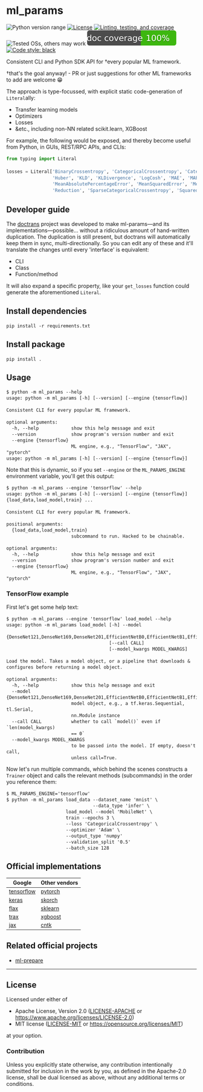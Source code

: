 ml_params
=========
![Python version range](https://img.shields.io/badge/python-2.7%20|%203.5%20|%203.6%20|%203.7%20|%203.8%20|%203.9rc1-blue.svg)
[![License](https://img.shields.io/badge/license-Apache--2.0%20OR%20MIT-blue.svg)](https://opensource.org/licenses/Apache-2.0)
[![Linting, testing, and coverage](https://github.com/SamuelMarks/ml-params/workflows/Linting/badge.svg)](https://github.com/SamuelMarks/ml-params/actions)
![Tested OSs, others may work](https://img.shields.io/badge/Tested%20on-Linux%20|%20macOS%20|%20Windows-green)
![Documentation coverage](.github/doccoverage.svg)
[![Code style: black](https://img.shields.io/badge/code%20style-black-000000.svg)](https://github.com/psf/black)

Consistent CLI and Python SDK API for †every popular ML framework.

†that's the goal anyway! - PR or just suggestions for other ML frameworks to add are welcome :grin:

The approach is type-focussed, with explicit static code-generation of `Literal`ally:

  - Transfer learning models
  - Optimizers
  - Losses
  - &etc., including non-NN related scikit.learn, XGBoost

For example, the following would be exposed, and thereby become useful from Python, in GUIs, REST/RPC APIs, and CLIs:
```python
from typing import Literal

losses = Literal['BinaryCrossentropy', 'CategoricalCrossentropy', 'CategoricalHinge', 'CosineSimilarity', 'Hinge',
                 'Huber', 'KLD', 'KLDivergence', 'LogCosh', 'MAE', 'MAPE', 'MSE', 'MSLE', 'MeanAbsoluteError',
                 'MeanAbsolutePercentageError', 'MeanSquaredError', 'MeanSquaredLogarithmicError', 'Poisson',
                 'Reduction', 'SparseCategoricalCrossentropy', 'SquaredHinge']
```

## Developer guide

The [doctrans](https://github.com/SamuelMarks/doctrans) project was developed to make ml-params—and its implementations—possible… without a ridiculous amount of hand-written duplication. The duplication is still present, but doctrans will automatically keep them in sync, multi-directionally. So you can edit any of these and it'll translate the changes until every 'interface' is equivalent:

  - CLI
  - Class
  - Function/method

It will also expand a specific property, like your `get_losses` function could generate the aforementioned `Literal`.

## Install dependencies

    pip install -r requirements.txt

## Install package

    pip install .

## Usage

    $ python -m ml_params --help
    usage: python -m ml_params [-h] [--version] [--engine {tensorflow}]
    
    Consistent CLI for every popular ML framework.
    
    optional arguments:
      -h, --help            show this help message and exit
      --version             show program's version number and exit
      --engine {tensorflow}
                            ML engine, e.g., "TensorFlow", "JAX", "pytorch"
    usage: python -m ml_params [-h] [--version] [--engine {tensorflow}]

Note that this is dynamic, so if you set `--engine` or the `ML_PARAMS_ENGINE` environment variable, you'll get this output:

    $ python -m ml_params --engine 'tensorflow' --help
    usage: python -m ml_params [-h] [--version] [--engine {tensorflow}] {load_data,load_model,train} ...
    
    Consistent CLI for every popular ML framework.
    
    positional arguments:
      {load_data,load_model,train}
                            subcommand to run. Hacked to be chainable.
    
    optional arguments:
      -h, --help            show this help message and exit
      --version             show program's version number and exit
      --engine {tensorflow}
                            ML engine, e.g., "TensorFlow", "JAX", "pytorch"

### TensorFlow example

First let's get some help text:

    $ python -m ml_params --engine 'tensorflow' load_model --help
    usage: python -m ml_params load_model [-h] --model
                                          {DenseNet121,DenseNet169,DenseNet201,EfficientNetB0,EfficientNetB1,EfficientNetB2,EfficientNetB3,EfficientNetB4,EfficientNetB5,EfficientNetB6,EfficientNetB7,InceptionResNetV2,InceptionV3,MobileNet,MobileNetV2,NASNetLarge,NASNetMobile,ResNet101,ResNet101V2,ResNet152,ResNet152V2,ResNet50,ResNet50V2,Xception}
                                          [--call CALL]
                                          [--model_kwargs MODEL_KWARGS]
    
    Load the model. Takes a model object, or a pipeline that downloads &
    configures before returning a model object.
    
    optional arguments:
      -h, --help            show this help message and exit
      --model {DenseNet121,DenseNet169,DenseNet201,EfficientNetB0,EfficientNetB1,EfficientNetB2,EfficientNetB3,EfficientNetB4,EfficientNetB5,EfficientNetB6,EfficientNetB7,InceptionResNetV2,InceptionV3,MobileNet,MobileNetV2,NASNetLarge,NASNetMobile,ResNet101,ResNet101V2,ResNet152,ResNet152V2,ResNet50,ResNet50V2,Xception}
                            model object, e.g., a tf.keras.Sequential, tl.Serial,
                            nn.Module instance
      --call CALL           whether to call `model()` even if `len(model_kwargs)
                            == 0`
      --model_kwargs MODEL_KWARGS
                            to be passed into the model. If empty, doesn't call,
                            unless call=True.


Now let's run multiple commands, which behind the scenes constructs a `Trainer` object and calls the relevant methods (subcommands) in the order you reference them:

    $ ML_PARAMS_ENGINE='tensorflow'
    $ python -m ml_params load_data --dataset_name 'mnist' \
                                    --data_type 'infer' \
                          load_model --model 'MobileNet' \
                          train --epochs 3 \
                          --loss 'CategoricalCrossentropy' \
                          --optimizer 'Adam' \
                          --output_type 'numpy' 
                          --validation_split '0.5' 
                          --batch_size 128

## Official implementations

| Google | Other vendors |
| -------| ------------- |
| [tensorflow](https://github.com/SamuelMarks/ml-params-tensorflow)  | [pytorch](https://github.com/SamuelMarks/ml-params-pytorch) |
| [keras](https://github.com/SamuelMarks/ml-params-keras)  | [skorch](https://github.com/SamuelMarks/ml-params-skorch) |
| [flax](https://github.com/SamuelMarks/ml-params-flax) | [sklearn](https://github.com/SamuelMarks/ml-params-sklearn) |
| [trax](https://github.com/SamuelMarks/ml-params-trax) | [xgboost](https://github.com/SamuelMarks/ml-params-xgboost) |
| [jax](https://github.com/SamuelMarks/ml-params-jax) | [cntk](https://github.com/SamuelMarks/ml-params-cntk) |
 
## Related official projects

  - [ml-prepare](https://github.com/SamuelMarks/ml-prepare)

---

## License

Licensed under either of

- Apache License, Version 2.0 ([LICENSE-APACHE](LICENSE-APACHE) or <https://www.apache.org/licenses/LICENSE-2.0>)
- MIT license ([LICENSE-MIT](LICENSE-MIT) or <https://opensource.org/licenses/MIT>)

at your option.

### Contribution

Unless you explicitly state otherwise, any contribution intentionally submitted
for inclusion in the work by you, as defined in the Apache-2.0 license, shall be
dual licensed as above, without any additional terms or conditions.
